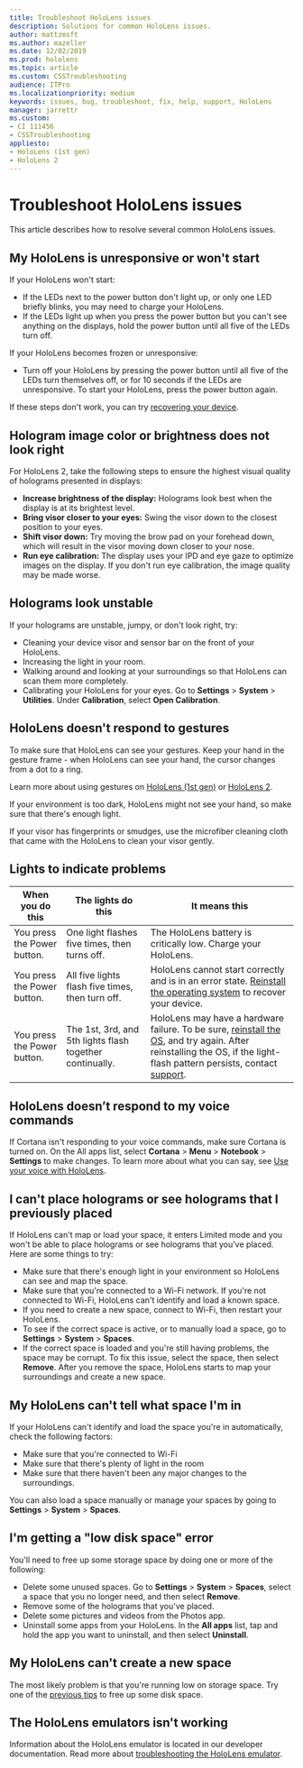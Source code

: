 ```yaml
---
title: Troubleshoot HoloLens issues
description: Solutions for common HoloLens issues.
author: mattzmsft
ms.author: mazeller
ms.date: 12/02/2019
ms.prod: hololens
ms.topic: article
ms.custom: CSSTroubleshooting
audience: ITPro
ms.localizationpriority: medium
keywords: issues, bug, troubleshoot, fix, help, support, HoloLens
manager: jarrettr
ms.custom: 
- CI 111456
- CSSTroubleshooting
appliesto:
- HoloLens (1st gen)
- HoloLens 2
---
```


# Troubleshoot HoloLens issues

This article describes how to resolve several common HoloLens issues.

## My HoloLens is unresponsive or won't start

If your HoloLens won't start:

- If the LEDs next to the power button don't light up, or only one LED briefly blinks, you may need to charge your HoloLens.
- If the LEDs light up when you press the power button but you can't see anything on the displays, hold the power button until all five of the LEDs turn off.

If your HoloLens becomes frozen or unresponsive:

- Turn off your HoloLens by pressing the power button until all five of the LEDs turn themselves off, or for 10 seconds if the LEDs are unresponsive. To start your HoloLens, press the power button again.

If these steps don't work, you can try [recovering your device](hololens-recovery.md).

## Hologram image color or brightness does not look right
For HoloLens 2, take the following steps to ensure the highest visual quality of holograms presented in displays:

- **Increase brightness of the display:** Holograms look best when the display is at its brightest level.
- **Bring visor closer to your eyes:** Swing the visor down to the closest position to your eyes.
- **Shift visor down:** Try moving the brow pad on your forehead down, which will result in the visor moving down closer to your nose.
- **Run eye calibration:** The display uses your IPD and eye gaze to optimize images on the display. If you don't run eye calibration, the image quality may be made worse.

## Holograms look unstable

If your holograms are unstable, jumpy, or don't look right, try:

- Cleaning your device visor and sensor bar on the front of your HoloLens.
- Increasing the light in your room.
- Walking around and looking at your surroundings so that HoloLens can scan them more completely.
- Calibrating your HoloLens for your eyes. Go to **Settings** > **System** > **Utilities**. Under **Calibration**, select **Open Calibration**. 

## HoloLens doesn't respond to gestures

To make sure that HoloLens can see your gestures.  Keep your hand in the gesture frame - when HoloLens can see your hand, the cursor changes from a dot to a ring.

Learn more about using gestures on [HoloLens (1st gen)](hololens1-basic-usage.md#use-hololens-with-your-hands) or [HoloLens 2](hololens2-basic-usage.md#the-hand-tracking-frame).

If your environment is too dark, HoloLens might not see your hand, so make sure that there's enough light.

If your visor has fingerprints or smudges, use the microfiber cleaning cloth that came with the HoloLens to clean your visor gently.

## Lights to indicate problems

| When you do this | The lights do this | It means this |
| - | - | - |
| You press the Power button. | One light flashes five times, then turns off. | The HoloLens battery is critically low. Charge your HoloLens. |
| You press the Power button. | All five lights flash five times, then turn off. |  HoloLens cannot start correctly and is in an error state. [Reinstall the operating system](hololens-recovery.md) to recover your device. |
| You press the Power button. | The 1st, 3rd, and 5th lights flash together continually. |  HoloLens may have a hardware failure. To be sure, [reinstall the OS](hololens-recovery.md#hololens-2), and try again. After reinstalling the OS, if the light-flash pattern persists, contact [support](https://support.microsoft.com/en-us/supportforbusiness/productselection?sapid=3ec35c62-022f-466b-3a1e-dbbb7b9a55fb). |

## HoloLens doesn’t respond to my voice commands

If Cortana isn't responding to your voice commands, make sure Cortana is turned on. On the All apps list, select **Cortana** > **Menu** > **Notebook** > **Settings** to make changes. To learn more about what you can say, see [Use your voice with HoloLens](hololens-cortana.md).

## I can't place holograms or see holograms that I previously placed

If HoloLens can't map or load your space, it enters Limited mode and you won't be able to place holograms or see holograms that you've placed. Here are some things to try:

- Make sure that there's enough light in your environment so HoloLens can see and map the space.
- Make sure that you're connected to a Wi-Fi network. If you're not connected to Wi-Fi, HoloLens can't identify and load a known space.
- If you need to create a new space, connect to Wi-Fi, then restart your HoloLens.
- To see if the correct space is active, or to manually load a space, go to **Settings** > **System** > **Spaces**.
- If the correct space is loaded and you're still having problems, the space may be corrupt. To fix this issue, select the space, then select **Remove**. After you remove the space, HoloLens starts to map your surroundings and create a new space.

## My HoloLens can't tell what space I'm in

If your HoloLens can't identify and load the space you're in automatically, check the following factors:

- Make sure that you're connected to Wi-Fi
- Make sure that there's plenty of light in the room
- Make sure that there haven't been any major changes to the surroundings.

You can also load a space manually or manage your spaces by going to **Settings** > **System** > **Spaces**.

## I'm getting a "low disk space" error

You'll need to free up some storage space by doing one or more of the following:

- Delete some unused spaces. Go to **Settings** > **System** > **Spaces**, select a space that you no longer need, and then select **Remove**.
- Remove some of the holograms that you've placed.
- Delete some pictures and videos from the Photos app.
- Uninstall some apps from your HoloLens. In the **All apps** list, tap and hold the app you want to uninstall, and then select **Uninstall**.

## My HoloLens can't create a new space

The most likely problem is that you're running low on storage space. Try one of the [previous tips](#im-getting-a-low-disk-space-error) to free up some disk space.

## The HoloLens emulators isn't working

Information about the HoloLens emulator is located in our developer documentation.  Read more about [troubleshooting the HoloLens emulator](https://docs.microsoft.com/windows/mixed-reality/using-the-hololens-emulator#troubleshooting).
